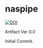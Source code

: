 # naspipe

[![DOI](https://zenodo.org/badge/433303490.svg)](https://zenodo.org/badge/latestdoi/433303490)


Artifact Ver 0.0 


Initial Commit.
